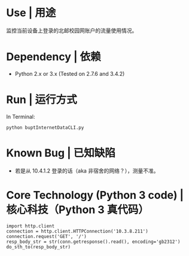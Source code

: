 # Use | 用途

监控当前设备上登录的北邮校园网账户的流量使用情况。

# Dependency | 依赖

+ Python 2.x or 3.x (Tested on 2.7.6 and 3.4.2)

# Run | 运行方式

In Terminal:

    python buptInternetDataCLI.py
    
# Known Bug | 已知缺陷

+ 若是从 10.4.1.2 登录的话（aka 非宿舍的网络？），测量不准。

# Core Technology (Python 3 code) | 核心科技（Python 3 真代码）

    import http.client
    connection = http.client.HTTPConnection('10.3.8.211')
    connection.request('GET', '/')
    resp_body_str = str(conn.getresponse().read(), encoding='gb2312')
    do_sth_to(resp_body_str)
